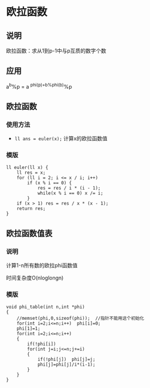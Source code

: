 # 欧拉函数

## 说明
欧拉函数：求从1到p-1中与p互质的数字个数

## 应用
a<sup>b</sup>%p = a <sup>phi(p)+b%phi(b)</sup>%p

## 欧拉函数
### 使用方法
* `ll ans = euler(x);` 计算x的欧拉函数值

### 模版
```
ll euler(ll x) {
    ll res = x;
    for (ll i = 2; i <= x / i; i++)
        if (x % i == 0) {
            res = res / i * (i - 1);
            while(x % i == 0) x /= i;
        }
    if (x > 1) res = res / x * (x - 1);
    return res;
}
```

## 欧拉函数值表
### 说明

计算1-n所有数的欧拉phi函数值 

时间复杂度O(nloglongn)  

### 模版
```
void phi_table(int n,int *phi)  
{  
    //memset(phi,0,sizeof(phi));  //指针不能用这个初始化   
    for(int i=2;i<=n;i++)  phi[i]=0;  
    phi[1]=1;  
    for(int i=2;i<=n;i++)  
    {  
        if(!phi[i])   
        for(int j=i;j<=n;j+=i)  
        {  
            if(!phi[j])  phi[j]=j;  
            phi[j]=phi[j]/i*(i-1);  
        }  
    }   
}  
```